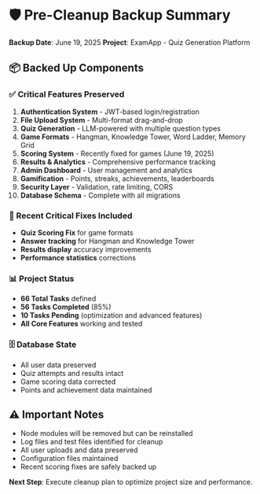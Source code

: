 # 🛡️ Pre-Cleanup Backup Summary

**Backup Date**: June 19, 2025
**Project**: ExamApp - Quiz Generation Platform

## 📦 **Backed Up Components**

### **✅ Critical Features Preserved**
1. **Authentication System** - JWT-based login/registration
2. **File Upload System** - Multi-format drag-and-drop
3. **Quiz Generation** - LLM-powered with multiple question types
4. **Game Formats** - Hangman, Knowledge Tower, Word Ladder, Memory Grid
5. **Scoring System** - Recently fixed for games (June 19, 2025)
6. **Results & Analytics** - Comprehensive performance tracking
7. **Admin Dashboard** - User management and analytics
8. **Gamification** - Points, streaks, achievements, leaderboards
9. **Security Layer** - Validation, rate limiting, CORS
10. **Database Schema** - Complete with all migrations

### **🔧 Recent Critical Fixes Included**
- **Quiz Scoring Fix** for game formats
- **Answer tracking** for Hangman and Knowledge Tower
- **Results display** accuracy improvements
- **Performance statistics** corrections

### **📊 Project Status**
- **66 Total Tasks** defined
- **56 Tasks Completed** (85%)
- **10 Tasks Pending** (optimization and advanced features)
- **All Core Features** working and tested

### **🗄️ Database State**
- All user data preserved
- Quiz attempts and results intact
- Game scoring data corrected
- Points and achievement data maintained

## ⚠️ **Important Notes**
- Node modules will be removed but can be reinstalled
- Log files and test files identified for cleanup
- All user uploads and data preserved
- Configuration files maintained
- Recent scoring fixes are safely backed up

**Next Step**: Execute cleanup plan to optimize project size and performance.
